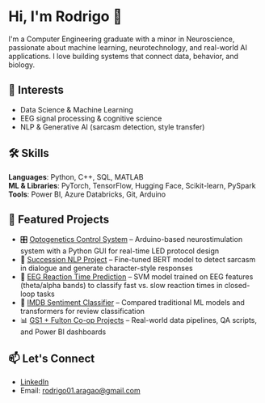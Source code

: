 # Hi, I'm Rodrigo 👋

I'm a Computer Engineering graduate with a minor in Neuroscience, passionate about machine learning, neurotechnology, and real-world AI applications. I love building systems that connect data, behavior, and biology.

## 🧠 Interests
- Data Science & Machine Learning
- EEG signal processing & cognitive science
- NLP & Generative AI (sarcasm detection, style transfer)

## 🛠️ Skills
**Languages**: Python, C++, SQL, MATLAB  
**ML & Libraries**: PyTorch, TensorFlow, Hugging Face, Scikit-learn, PySpark  
**Tools**: Power BI, Azure Databricks, Git, Arduino  

## 🚀 Featured Projects
- 🎛️ [Optogenetics Control System](https://github.com/rod31/optogenetics-gui) – Arduino-based neurostimulation system with a Python GUI for real-time LED protocol design  
- 💬 [Succession NLP Project](https://github.com/rod31/succession-nlp) – Fine-tuned BERT model to detect sarcasm in dialogue and generate character-style responses  
- 🧠 [EEG Reaction Time Prediction](https://github.com/rod31/eeg-reaction-time) – SVM model trained on EEG features (theta/alpha bands) to classify fast vs. slow reaction times in closed-loop tasks  
- 🎥 [IMDB Sentiment Classifier](#) – Compared traditional ML models and transformers for review classification  
- 📊 [GS1 + Fulton Co-op Projects](#) – Real-world data pipelines, QA scripts, and Power BI dashboards

## 📫 Let's Connect
- [LinkedIn](https://www.linkedin.com/in/rb-aragao)  
- Email: rodrigo01.aragao@gmail.com  

<!---
rod31/rod31 is a ✨ special ✨ repository because its `README.md` (this file) appears on your GitHub profile.
You can click the Preview link to take a look at your changes.
--->
